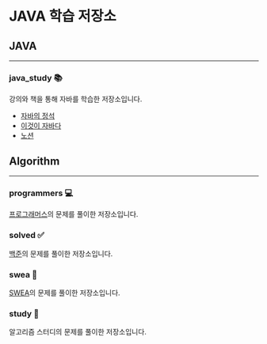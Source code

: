 # JAVA 학습 저장소

## JAVA 
- - -
### java_study 📚
강의와 책을 통해 자바를 학습한 저장소입니다.
- [자바의 정석](https://product.kyobobook.co.kr/detail/S000001550352)
- [이것이 자바다](https://m.hanbit.co.kr/store/books/book_view.html?p_code=B4861113361)
- [노션](https://9-bin.notion.site/Java-7a93a71c68814130ad80e8f0be685c73?pvs=4)

## Algorithm 
- - -
### programmers 💻
[프로그래머스](https://programmers.co.kr/)의 문제를 풀이한 저장소입니다.
### solved ✅
[백준](https://www.acmicpc.net/)의 문제를 풀이한 저장소입니다.
### swea 📝
[SWEA](https://swexpertacademy.com/main/main.do)의 문제를 풀이한 저장소입니다.
### study 🚀
알고리즘 스터디의 문제를 풀이한 저장소입니다.
